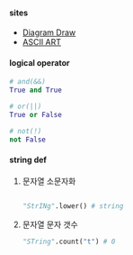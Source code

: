 #### sites

- [Diagram Draw](draws.io)
- [ASCII ART](ascii.co.uk/art)

#### logical operator

```python
# and(&&)
True and True

# or(||)
True or False

# not(!)
not False
```

#### string def

1. 문자열 소문자화

   ```python

   "StrINg".lower() # string
   ```

2. 문자열 문자 갯수
   ```python
   "STring".count("t") # 0
   ```
